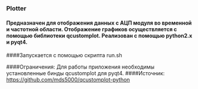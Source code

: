 ### Plotter
#### Предназначен для отображения данных с АЦП модуля во временной и частотной области. Отображение графиков осуществляется с помощью библиотеки qcustomplot. Реализован с помощью python2.x и pyqt4.

####Запускается с помощью скрипта run.sh

####Ограничения: Для работы приложения необходимы установленные бинды qcustomplot для pyqt4.
####Источник: https://github.com/mds5000/qcustomplot-python

